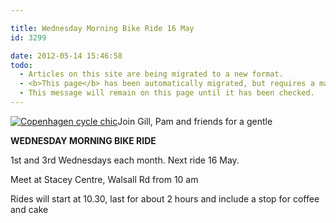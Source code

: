 ```yaml
---

title: Wednesday Morning Bike Ride 16 May
id: 3299

date: 2012-05-14 15:46:58
todo:
  - Articles on this site are being migrated to a new format.
  - <b>This page</b> has been automatically migrated, but requires a manual check-&amp;-tune to ensure the format and links all work as expected.
  - This message will remain on this page until it has been checked.
---
```


[![Copenhagen cycle chic](http://www.pompeybug.co.uk/wp-content/uploads/2011/08/600px-Copenhagen_cycle_chic-300x300.jpg "Copenhagen cycle chic")](http://www.pompeybug.co.uk/wp-content/uploads/2011/08/600px-Copenhagen_cycle_chic.jpg)Join Gill, Pam and friends for a gentle

**WEDNESDAY MORNING BIKE RIDE**

1st and 3rd Wednesdays each month. Next ride 16 May.

Meet at Stacey Centre, Walsall Rd from 10 am

Rides will start at 10.30, last for about 2 hours and include a stop for coffee and cake